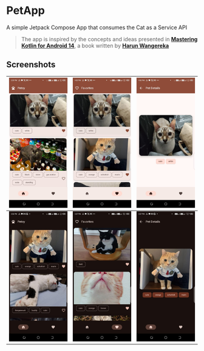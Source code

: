 # PetApp
A simple Jetpack Compose App that consumes the Cat as a Service API
> The app is inspired by the concepts and ideas presented in [<b>Mastering Kotlin for Android 14</b>](https://www.amazon.com/Mastering-Kotlin-Android-14-libraries/dp/1837631719/ref=tmm_pap_swatch_0?link_from_packtlink=yes),
a book written by [<b>Harun Wangereka</b>](https://www.linkedin.com/in/harun-wangereka-442b37b9/)
##
## Screenshots
| <img src="screenshots/1.jpeg"/> | <img src="screenshots/2.jpeg"/> | <img src="screenshots/3.jpeg"/> |
|:-------------------------------:|:-------------------------------:|:-------------------------------:|
| <img src="screenshots/4.jpeg"/> | <img src="screenshots/5.jpeg"/> | <img src="screenshots/6.jpeg"/> |

